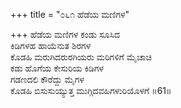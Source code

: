 +++
title = "೦೬೧ ಹೆಡೆಯ ಮಣಿಗಳ"

+++
ಹೆಡೆಯ ಮಣಿಗಳ ಕಂಡು ಸೂಸಿದ  
ಕಿಡಿಗಳಹ ಹಾಯೆನುತ ಶಿರಗಳ  
ಕೊಡಹಿ ಮರುಗಿದರುರಗಿಯರು ಮರಿಗಳಿಗೆ ಮೈಚಾಚಿ   
ಕಡು ಹೊಗೆಯ ಕೇಸುರಿಯ ಕಿಡಿಗಳ  
ಗಡಣದಲಿ ಕೌರೆದ್ದು ಮೈಗಳ  
ಕೊಡಹಿ ಬಿಸುಸುಯ್ಯುತ್ತ ಮುಗ್ಗಿದವಹಿಗಳುರಿಯೊಳಗೆ      ॥61॥